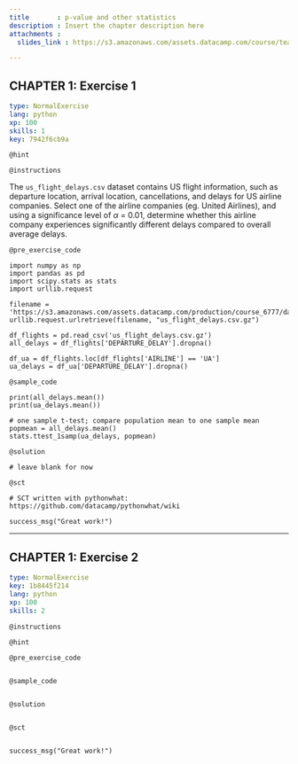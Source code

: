 ```yaml
---
title       : p-value and other statistics
description : Insert the chapter description here
attachments :
  slides_link : https://s3.amazonaws.com/assets.datacamp.com/course/teach/slides_example.pdf

---
```

## CHAPTER 1: Exercise 1 


```yaml
type: NormalExercise
lang: python
xp: 100
skills: 1
key: 7942f6cb9a
```

`@hint`

`@instructions`

The `us_flight_delays.csv` dataset contains US flight information, such as departure location, arrival location, cancellations, and delays for US airline companies. Select one of the airline companies (eg. United Airlines), and using a significance level of $\alpha$ = 0.01, determine whether this airline company experiences significantly different delays compared to overall average delays. 


`@pre_exercise_code`
```{python}
import numpy as np
import pandas as pd
import scipy.stats as stats
import urllib.request

filename = 'https://s3.amazonaws.com/assets.datacamp.com/production/course_6777/datasets/us_flight_delays.csv.gz.csv'
urllib.request.urlretrieve(filename, "us_flight_delays.csv.gz")

df_flights = pd.read_csv('us_flight_delays.csv.gz')
all_delays = df_flights['DEPARTURE_DELAY'].dropna()

df_ua = df_flights.loc[df_flights['AIRLINE'] == 'UA']
ua_delays = df_ua['DEPARTURE_DELAY'].dropna()
```

`@sample_code`
```{python}
print(all_delays.mean())
print(ua_delays.mean())

# one sample t-test; compare population mean to one sample mean
popmean = all_delays.mean()
stats.ttest_1samp(ua_delays, popmean) 

```

`@solution`
```{python}
# leave blank for now
```

`@sct`
```{python}
# SCT written with pythonwhat: https://github.com/datacamp/pythonwhat/wiki

success_msg("Great work!")
```


---
## CHAPTER 1: Exercise 2

```yaml
type: NormalExercise
key: 1b8445f214
lang: python
xp: 100
skills: 2
```


`@instructions`

`@hint`

`@pre_exercise_code`
```{python}

```

`@sample_code`
```{python}

```

`@solution`
```{python}

```

`@sct`
```{python}

success_msg("Great work!")
```
